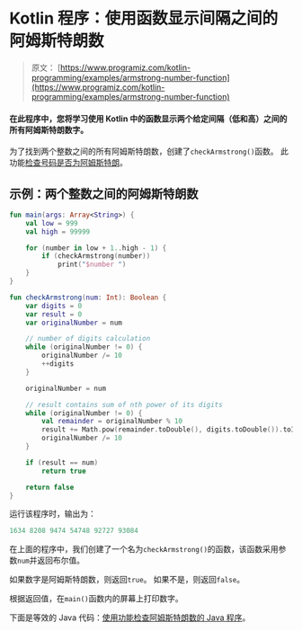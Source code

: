 # Kotlin 程序：使用函数显示间隔之间的阿姆斯特朗数

> 原文： [https://www.programiz.com/kotlin-programming/examples/armstrong-number-function](https://www.programiz.com/kotlin-programming/examples/armstrong-number-function)

#### 在此程序中，您将学习使用 Kotlin 中的函数显示两个给定间隔（低和高）之间的所有阿姆斯特朗数字。

为了找到两个整数之间的所有阿姆斯特朗数，创建了`checkArmstrong()`函数。 此功能[检查号码是否为阿姆斯特朗](/kotlin-programming/examples/armstrong-number "Check armstrong number in Kotlin")。

## 示例：两个整数之间的阿姆斯特朗数

```kt
fun main(args: Array<String>) {
    val low = 999
    val high = 99999

    for (number in low + 1..high - 1) {
        if (checkArmstrong(number))
            print("$number ")
    }
}

fun checkArmstrong(num: Int): Boolean {
    var digits = 0
    var result = 0
    var originalNumber = num

    // number of digits calculation
    while (originalNumber != 0) {
        originalNumber /= 10
        ++digits
    }

    originalNumber = num

    // result contains sum of nth power of its digits
    while (originalNumber != 0) {
        val remainder = originalNumber % 10
        result += Math.pow(remainder.toDouble(), digits.toDouble()).toInt()
        originalNumber /= 10
    }

    if (result == num)
        return true

    return false
}
```

运行该程序时，输出为：

```kt
1634 8208 9474 54748 92727 93084 
```

在上面的程序中，我们创建了一个名为`checkArmstrong()`的函数，该函数采用参数`num`并返回布尔值。

如果数字是阿姆斯特朗数，则返回`true`。 如果不是，则返回`false`。

根据返回值，在`main()`函数内的屏幕上打印数字。

下面是等效的 Java 代码：[使用功能检查阿姆斯特朗数的 Java 程序](/java-programming/examples/armstrong-number-function "Java Program to Check Armstrong Number using Function")。